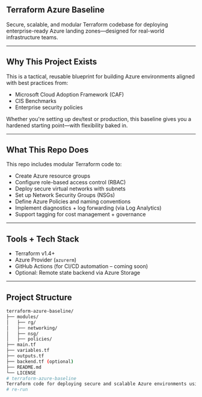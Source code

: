 ## Terraform Azure Baseline

Secure, scalable, and modular Terraform codebase for deploying enterprise-ready Azure landing zones—designed for real-world infrastructure teams.

---

## Why This Project Exists

This is a tactical, reusable blueprint for building Azure environments aligned with best practices from:

- Microsoft Cloud Adoption Framework (CAF)
- CIS Benchmarks
- Enterprise security policies

Whether you're setting up dev/test or production, this baseline gives you a hardened starting point—with flexibility baked in.

---

## What This Repo Does

This repo includes modular Terraform code to:

- Create Azure resource groups  
- Configure role-based access control (RBAC)  
- Deploy secure virtual networks with subnets  
- Set up Network Security Groups (NSGs)  
- Define Azure Policies and naming conventions  
- Implement diagnostics + log forwarding (via Log Analytics)  
- Support tagging for cost management + governance

---

## Tools + Tech Stack

- Terraform v1.4+
- Azure Provider (`azurerm`)
- GitHub Actions (for CI/CD automation – coming soon)
- Optional: Remote state backend via Azure Storage

---

## Project Structure

```bash
terraform-azure-baseline/
├── modules/
│   ├── rg/
│   ├── networking/
│   ├── nsg/
│   ├── policies/
├── main.tf
├── variables.tf
├── outputs.tf
├── backend.tf (optional)
├── README.md
└── LICENSE
# terraform-azure-baseline
Terraform code for deploying secure and scalable Azure environments using modular architecture.
#   r e - r u n 
 
 
